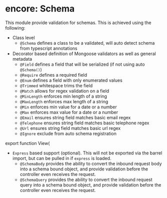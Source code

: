 encore: Schema
===

This module provide validation for schemas.  This is achieved using the following:

  - Class level
     - `@Schema` defines a class to be a validated, will auto detect schema from typescript annotations
  - Decorator based definition of Mongoose validators as well as general metadata
     - `@Field` defines a field that will be serialized (if not using auto `@Schema()`)
     - `@Require` defines a required field
     - `@Enum` defines a field with only enumerated values
     - `@Trimmed` whitespace trims the field
     - `@Match` allows for regex validation on a field
     - `@MinLength` enforces min length of a string
     - `@MaxLength` enforces max length of a string
     - `@Min` enforces min value for a date or a number
     - `@Max` enforces max value for a date or a number
     - `@Email` ensures string field matches basic email regex
     - `@Telephone` ensures string field matches basic telephone regex
     - `@Url` ensures string field matches basic url regex
     - `@Ignore` exclude from auto schema registration

export function View(     
  - `Express` based support (optional).  This will not be exported via the barrel import, but
    can be pulled in if `express` is loaded.    
     - `@SchemaBody` provides the ability to convert the inbound request body into a schema bound object, and provide
       validation before the controller even receives the request.
     - `@SchemaQuery` provides the ability to convert the inbound request query into a schema bound object, and provide
       validation before the controller even receives the request.